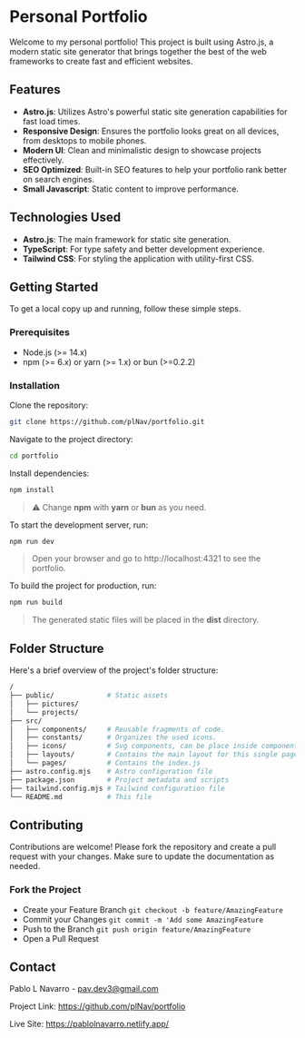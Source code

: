 # Personal Portfolio

Welcome to my personal portfolio! This project is built using Astro.js, a modern static site generator that brings together the best of the web frameworks to create fast and efficient websites.

## Features

- **Astro.js**: Utilizes Astro's powerful static site generation capabilities for fast load times.
- **Responsive Design**: Ensures the portfolio looks great on all devices, from desktops to mobile phones.
- **Modern UI**: Clean and minimalistic design to showcase projects effectively.
- **SEO Optimized**: Built-in SEO features to help your portfolio rank better on search engines.
- **Small Javascript**: Static content to improve performance.

## Technologies Used

- **Astro.js**: The main framework for static site generation.
- **TypeScript**: For type safety and better development experience.
- **Tailwind CSS**: For styling the application with utility-first CSS.

## Getting Started

To get a local copy up and running, follow these simple steps.

### Prerequisites

- Node.js (>= 14.x)
- npm (>= 6.x) or yarn (>= 1.x) or bun (>=0.2.2)

### Installation

Clone the repository:

```bash
git clone https://github.com/plNav/portfolio.git
```

Navigate to the project directory:

```bash
cd portfolio
   ```
Install dependencies:

```bash
npm install
   ``` 
> ⚠️ Change **npm** with **yarn** or **bun** as you need.
   
To start the development server, run:

```bash
npm run dev
```
> Open your browser and go to http://localhost:4321 to see the portfolio.

To build the project for production, run:
```bash
npm run build
```
> The generated static files will be placed in the **dist** directory.


## Folder Structure
Here's a brief overview of the project's folder structure:
```bash
/
├── public/             # Static assets 
│   ├── pictures/      
│   └── projects/        
├── src/
│   ├── components/     # Reusable fragments of code.
│   ├── constants/      # Organizes the used icons.
│   ├── icons/          # Svg components, can be place inside components.
│   ├── layouts/        # Contains the main layout for this single page.
│   └── pages/          # Contains the index.js
├── astro.config.mjs    # Astro configuration file
├── package.json        # Project metadata and scripts
├── tailwind.config.mjs # Tailwind configuration file
└── README.md           # This file
```

## Contributing
Contributions are welcome! Please fork the repository and create a pull request with your changes. Make sure to update the documentation as needed.

### Fork the Project
- Create your Feature Branch `git checkout -b feature/AmazingFeature`
- Commit your Changes `git commit -m 'Add some AmazingFeature`
- Push to the Branch `git push origin feature/AmazingFeature`
- Open a Pull Request

## Contact
Pablo L Navarro - pav.dev3@gmail.com

Project Link: https://github.com/plNav/portfolio

Live Site: https://pablolnavarro.netlify.app/

